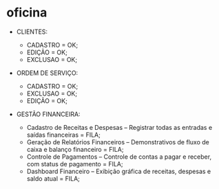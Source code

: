 # oficina


- CLIENTES:
   - CADASTRO = OK;
   - EDIÇÃO = OK;
   - EXCLUSAO = OK;

- ORDEM DE SERVIÇO:
   - CADASTRO = OK;
   - EXCLUSAO = OK;
   - EDIÇÃO = OK;

- GESTÃO FINANCEIRA:
   - Cadastro de Receitas e Despesas – Registrar todas as entradas e saídas financeiras = FILA;
   - Geração de Relatórios Financeiros – Demonstrativos de fluxo de caixa e balanço financeiro = FILA;
   - Controle de Pagamentos – Controle de contas a pagar e receber, com status de pagamento = FILA;
   - Dashboard Financeiro – Exibição gráfica de receitas, despesas e saldo atual = FILA;
